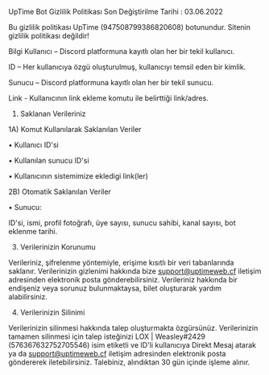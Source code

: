 UpTime Bot Gizlilik Politikası
Son Değiştirilme Tarihi : 03.06.2022

Bu gizlilik politikası UpTime (947508799386820608) botunundur. Sitenin gizlilik politikası değildir!

Bilgi
Kullanıcı – Discord platformuna kayıtlı olan her bir tekil kullanıcı.



ID – Her kullanıcıya özgü oluşturulmuş, kullanıcıyı temsil eden bir kimlik.



Sunucu – Discord platformuna kayıtlı olan her bir tekil sunucu.



Link - Kullanıcının link ekleme komutu ile belirttiği link/adres.



1) Saklanan Verileriniz



1A) Komut Kullanılarak Saklanılan Veriler




• Kullanıcı ID'si




• Kullanılan sunucu ID'si



• Kullanıcının sistemimize ekledigi link(ler)




2B) Otomatik Saklanılan Veriler



• Sunucu:



ID'si, ismi, profil fotoğrafı, üye sayısı, sunucu sahibi, kanal sayısı, bot eklenme tarihi.




3) Verilerinizin Korunumu



Verileriniz, şifrelenme yöntemiyle, erişime kısıtlı bir veri tabanlarında saklanır. Verilerinizin gizlenimi hakkında bize support@uptimeweb.cf iletişim adresinden elektronik posta gönderebilirsiniz. Verileriniz hakkında bir endişeniz veya sorunuz bulunmaktaysa, bilet oluşturarak yardım alabilirsiniz.

4) Verilerinizin Silinimi



Verilerinizin silinmesi hakkında talep oluşturmakta özgürsünüz. Verilerinizin tamamen silinmesi için talep isteğinizi LOX | Weasley#2429 (576367632752705546) isim etiketli ve ID'li kullanıcıya Direkt Mesaj atarak ya da support@uptimeweb.cf iletişim adresinden elektronik posta göndererek iletebilirsiniz. Talebiniz, alındıktan 30 gün içinde işleme alınır. 
